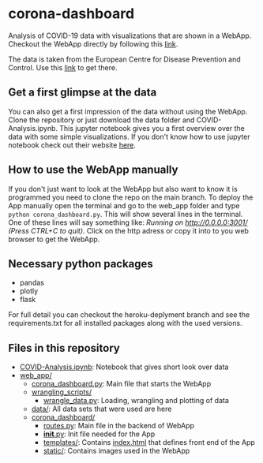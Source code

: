 # corona-dashboard
Analysis of COVID-19 data with visualizations that are shown in a WebApp.
Checkout the WebApp directly by following this [link](https://covid-19-data-comparison.herokuapp.com/). 

The data is taken from the European Centre for Disease Prevention and Control. Use this [link](https://www.ecdc.europa.eu/en/covid-19/data) to get there. 

## Get a first glimpse at the data
You can also get a first impression of the data without using the WebApp. Clone the repository or just download the data folder and COVID-Analysis.ipynb. This jupyter notebook gives you a first overview over the data with some simple visualizations. If you don't know how to use jupyter notebook check out their website [here](https://jupyter.org/).

## How to use the WebApp manually
If you don't just want to look at the WebApp but also want to know it is programmed you need to clone the repo on the main branch. 
To deploy the App manually open the terminal and go to the web_app folder and type `python corona_dashboard.py`. This will show several lines in the terminal. 
One of these lines will say something like: *Running on http://0.0.0.0:3001/ (Press CTRL+C to quit)*.
Click on the http adress or copy it into to you web browser to get the WebApp.

## Necessary python packages
* pandas
* plotly
* flask

For full detail you can checkout the heroku-deplyment branch and see the requirements.txt for all installed packages along with the used versions.

## Files in this repository

 * [COVID-Analysis.ipynb](./COVID-Analysis.ipynb): Notebook that gives short look over data
 * [web_app/](./web_app)
   * [corona_dashboard.py](./web_app/corona_dashboard.py): Main file that starts the WebApp
   * [wrangling_scripts/](./web_app/wrangling_scripts)
     * [wrangle_data.py](./web_app/wrangling_scripts/wrangle_data.py): Loading, wrangling and plotting of data
   * [data/](./web_app/wrangling_scripts): All data sets that were used are here
   * [corona_dashboard/](./web_app/corona_dashboard)
     * [routes.py](./web_app/corona_dashboard/routes.py): Main file in the backend of WebApp
     * [__init__.py](./web_app/corona_dashboard/__init__.py): Init file needed for the App
     * [templates/](./web_app/corona_dashboard/templates): Contains [index.html](./web_app/corona_dashboard/templates/index.html) that defines front end of the App
     * [static/](./web_app/corona_dashboard/static): Contains images used in the WebApp

